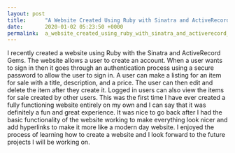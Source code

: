 ```yaml
---
layout: post
title:      "A Website Created Using Ruby with Sinatra and ActiveRecord Gems"
date:       2020-01-02 05:23:50 +0000
permalink:  a_website_created_using_ruby_with_sinatra_and_activerecord_gems
---
```



I recently created a website using Ruby with the Sinatra and ActiveRecord Gems. The website allows a user to create an account. When a user wants to sign in then it goes through an authentication process using a secure password to allow the user to sign in. A user can make a listing for an item for sale with a title, description, and a price. The user can then edit and delete the item after they create it. Logged in users can also view the items for sale created by other users. This was the first time I have ever created a fully functioning website entirely on my own and I can say that it was definitely a fun and great experience. It was nice to go back after I had the basic functionality of the website working to make everything look nicer and add hyperlinks to make it more like a modern day website. I enjoyed the process of learning how to create a website and I look forward to the future projects I will be working on.
